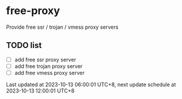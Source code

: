 
# free-proxy
Provide free ssr / trojan / vmess proxy servers


## TODO list
- [ ] add free ssr proxy server
- [ ] add free trojan proxy server
- [ ] add free vmess proxy server

Last updated at 2023-10-13 06:00:01 UTC+8, next update schedule at 2023-10-13 12:00:01 UTC+8

